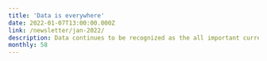 ```yaml
---
title: 'Data is everywhere'
date: 2022-01-07T13:00:00.000Z
link: /newsletter/jan-2022/
description: Data continues to be recognized as the all important currency in business. Yet as data exponentially increases, many companies remain challenged on how to best extract the most value from it.
monthly: 58
---
```

